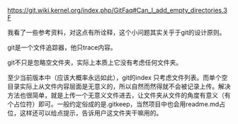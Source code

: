 https://git.wiki.kernel.org/index.php/GitFaq#Can_I_add_empty_directories.3F



我看了一些参考资料，对这点有所诠释，这个小问题其实关乎于git的设计原则。

git是一个文件追踪器，他只trace内容。

git不只是忽略空文件夹，实际上本质上它没有考虑任何文件夹。

至少当前版本中（应该大概率永远如此），git的index 只考虑文件列表。而单个空目录实际上从文件内容层面是无意义的，所以自然而然得就不会被记录上传。解决方法也很简单，就是上传一个无意义文件进去，让文件夹从文件的角度有意义（有个占位符）即可。一般约定俗成的是.gitkeep，当然项目中也会用readme.md占位，这样还可以给点提示，告诉用户这文件夹干嘛用的。